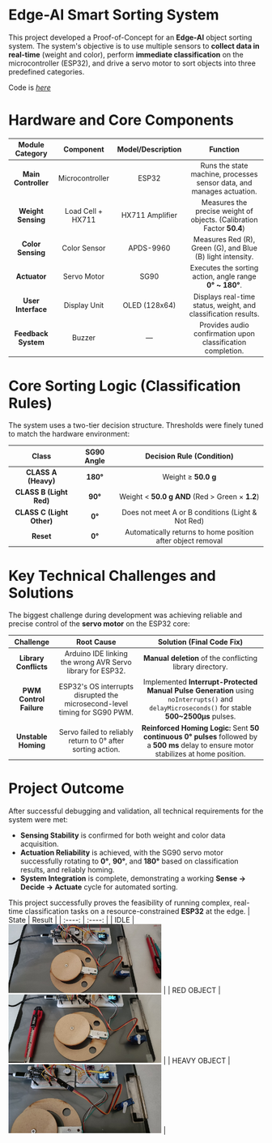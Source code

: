 # Edge-AI Smart Sorting System

This project developed a Proof-of-Concept for an **Edge-AI** object sorting system. The system's objective is to use multiple sensors to **collect data in real-time** (weight and color), perform **immediate classification** on the microcontroller (ESP32), and drive a servo motor to sort objects into three predefined categories.

Code is [_here_](./Smart_Sorting_System_with_HX711_and_APDS-9960.py)
# Hardware and Core Components

| Module Category     | Component                  | Model/Description         | Function                                                                 |
| :-----------------: | :------------------------: | :-----------------------: | :----------------------------------------------------------------------: |
| **Main Controller** | Microcontroller            | ESP32                     | Runs the state machine, processes sensor data, and manages actuation.   |
| **Weight Sensing**  | Load Cell + HX711          | HX711 Amplifier           | Measures the precise weight of objects. (Calibration Factor **50.4**)   |
| **Color Sensing**   | Color Sensor               | APDS-9960                 | Measures Red (R), Green (G), and Blue (B) light intensity.              |
| **Actuator**        | Servo Motor                | SG90                      | Executes the sorting action, angle range **0° ~ 180°**.                 |
| **User Interface**  | Display Unit               | OLED (128x64)             | Displays real-time status, weight, and classification results.          |
| **Feedback System** | Buzzer                     | —                         | Provides audio confirmation upon classification completion.             |

# Core Sorting Logic (Classification Rules)

The system uses a two-tier decision structure. Thresholds were finely tuned to match the hardware environment:

| Class                        | SG90 Angle  | Decision Rule (Condition)                                               |
| :--------------------------: | :---------: | :----------------------------------------------------------------------: |
| **CLASS A (Heavy)**          | **180°**    | Weight ≥ **50.0 g**                                                     |
| **CLASS B (Light Red)**      | **90°**     | Weight < **50.0 g** **AND** (Red > Green × **1.2**)                     |
| **CLASS C (Light Other)**    | **0°**      | Does not meet A or B conditions (Light & Not Red)                       |
| **Reset**                    | **0°**      | Automatically returns to home position after object removal             |

# Key Technical Challenges and Solutions

The biggest challenge during development was achieving reliable and precise control of the **servo motor** on the ESP32 core:

| Challenge             | Root Cause                                                                 | Solution (Final Code Fix)                                                                 |
| :-------------------:| :-------------------------------------------------------------------------:| :----------------------------------------------------------------------------------------: |
| **Library Conflicts**| Arduino IDE linking the wrong AVR Servo library for ESP32.                 | **Manual deletion** of the conflicting library directory.                                 |
| **PWM Control Failure**| ESP32's OS interrupts disrupted the microsecond-level timing for SG90 PWM. | Implemented **Interrupt-Protected Manual Pulse Generation** using `noInterrupts()` and `delayMicroseconds()` for stable **500~2500μs** pulses. |
| **Unstable Homing**  | Servo failed to reliably return to 0° after sorting action.                | **Reinforced Homing Logic:** Sent **50 continuous 0° pulses** followed by a **500 ms** delay to ensure motor stabilizes at home position. |

# Project Outcome

After successful debugging and validation, all technical requirements for the system were met:

- **Sensing Stability** is confirmed for both weight and color data acquisition.
- **Actuation Reliability** is achieved, with the SG90 servo motor successfully rotating to **0°**, **90°**, and **180°** based on classification results, and reliably homing.
- **System Integration** is complete, demonstrating a working **Sense → Decide → Actuate** cycle for automated sorting.


This project successfully proves the feasibility of running complex, real-time classification tasks on a resource-constrained **ESP32** at the edge.
| State  | Result |
| :----: | :----: |
| IDLE | <img align="justify" src="./Smart_Sorting_System_with_HX711_and_APDS-9960_IDLE.jpg" alt="Smart_Sorting_System_with_HX711_and_APDS-9960_IDLE_IMG" style="width:60%"> |
| RED OBJECT | <img align="justify" src="./Smart_Sorting_System_with_HX711_and_APDS-9960_RED-OBJECT.jpg" alt="Smart_Sorting_System_with_HX711_and_APDS-9960_RED-OBJECT_IMG" style="width:60%"> |
| HEAVY OBJECT | <img align="justify" src="./Smart_Sorting_System_with_HX711_and_APDS-9960_HEAVY-OBJECT.jpg" alt="Smart_Sorting_System_with_HX711_and_APDS-9960_HEAVY-OBJECT_IMG" style="width:60%"> |